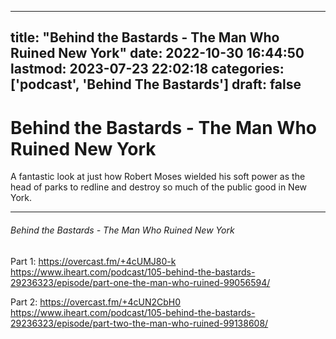 
---
title: "Behind the Bastards - The Man Who Ruined New York"
date: 2022-10-30 16:44:50
lastmod: 2023-07-23 22:02:18
categories: ['podcast', 'Behind The Bastards']
draft: false
---


# Behind the Bastards - The Man Who Ruined New York
A fantastic look at just how Robert Moses wielded his soft power as the head of parks to redline and destroy so much of the public good in New York.

- - -
###### Behind the Bastards - The Man Who Ruined New York

Part 1:
https://overcast.fm/+4cUMJ80-k  
https://www.iheart.com/podcast/105-behind-the-bastards-29236323/episode/part-one-the-man-who-ruined-99056594/

Part 2:
https://overcast.fm/+4cUN2CbH0  
https://www.iheart.com/podcast/105-behind-the-bastards-29236323/episode/part-two-the-man-who-ruined-99138608/

<!-- #public #podcast #Behind The Bastards# -->

<!-- {BearID:3CA8C9FD-D199-4B5E-9F35-2B78830ED38C-4436-000002DDBD26FDE4} -->
